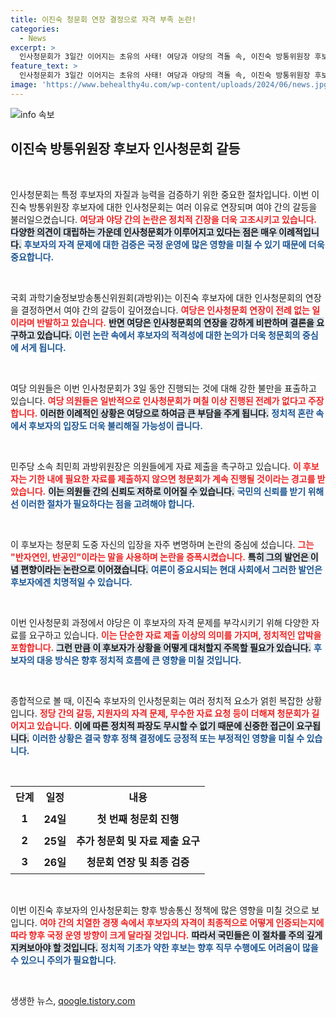 ```yaml
---
title: 이진숙 청문회 연장 결정으로 자격 부족 논란!
categories:
  - News
excerpt: >
  인사청문회가 3일간 이어지는 초유의 사태! 여당과 야당의 격돌 속, 이진숙 방통위원장 후보자가 자격 논란에 휘말렸다. 과방위원장의 강력한 발언과 함께, 청문회는 계속된다. 진실이 밝혀질까?
feature_text: >
  인사청문회가 3일간 이어지는 초유의 사태! 여당과 야당의 격돌 속, 이진숙 방통위원장 후보자가 자격 논란에 휘말렸다. 과방위원장의 강력한 발언과 함께, 청문회는 계속된다. 진실이 밝혀질까?
image: 'https://www.behealthy4u.com/wp-content/uploads/2024/06/news.jpg'
---
```


<p><img src="https://www.behealthy4u.com/wp-content/uploads/2024/06/news.jpg" alt="info 속보" /></p>

<h2 data-ke-size="size26">이진숙 방통위원장 후보자 인사청문회 갈등</h2>

<p data-ke-size="size16">&nbsp;</p>

<p>인사청문회는 특정 후보자의 자질과 능력을 검증하기 위한 중요한 절차입니다. 이번 이진숙 방통위원장 후보자에 대한 인사청문회는 여러 이유로 연장되며 여야 간의 갈등을 불러일으켰습니다. <b><span style="color: #ee2323;">여당과 야당 간의 논란은 정치적 긴장을 더욱 고조시키고 있습니다.</span></b> <b><span style="background-color: #21538527;">다양한 의견이 대립하는 가운데 인사청문회가 이루어지고 있다는 점은 매우 이례적입니다.</span></b> <b><span style="color: #1a5490;">후보자의 자격 문제에 대한 검증은 국정 운영에 많은 영향을 미칠 수 있기 때문에 더욱 중요합니다.</span></b> </p>

<p data-ke-size="size16">&nbsp;</p>

<p>국회 과학기술정보방송통신위원회(과방위)는 이진숙 후보자에 대한 인사청문회의 연장을 결정하면서 여야 간의 갈등이 깊어졌습니다. <b><span style="color: #ee2323;">여당은 인사청문회 연장이 전례 없는 일이라며 반발하고 있습니다.</span></b> <b><span style="background-color: #21538527;">반면 여당은 인사청문회의 연장을 강하게 비판하며 결론을 요구하고 있습니다.</span></b> <b><span style="color: #1a5490;">이런 논란 속에서 후보자의 적격성에 대한 논의가 더욱 청문회의 중심에 서게 됩니다.</span></b></p>

<p data-ke-size="size16">&nbsp;</p>

<p>여당 의원들은 이번 인사청문회가 3일 동안 진행되는 것에 대해 강한 불만을 표출하고 있습니다. <b><span style="color: #ee2323;">여당 의원들은 일반적으로 인사청문회가 며칠 이상 진행된 전례가 없다고 주장합니다.</span></b> <b><span style="background-color: #21538527;">이러한 이례적인 상황은 여당으로 하여금 큰 부담을 주게 됩니다.</span></b> <b><span style="color: #1a5490;">정치적 혼란 속에서 후보자의 입장도 더욱 불리해질 가능성이 큽니다.</span></b></p>

<p data-ke-size="size16">&nbsp;</p>

<p>민주당 소속 최민희 과방위원장은 의원들에게 자료 제출을 촉구하고 있습니다. <b><span style="color: #ee2323;">이 후보자는 기한 내에 필요한 자료를 제출하지 않으면 청문회가 계속 진행될 것이라는 경고를 받았습니다.</span></b> <b><span style="background-color: #21538527;">이는 의원들 간의 신뢰도 저하로 이어질 수 있습니다.</span></b> <b><span style="color: #1a5490;">국민의 신뢰를 받기 위해선 이러한 절차가 필요하다는 점을 고려해야 합니다.</span></b> </p>

<p data-ke-size="size16">&nbsp;</p>

<p>이 후보자는 청문회 도중 자신의 입장을 자주 변명하며 논란의 중심에 섰습니다. <b><span style="color: #ee2323;">그는 "반자연인, 반공인"이라는 말을 사용하며 논란을 증폭시켰습니다.</span></b> <b><span style="background-color: #21538527;">특히 그의 발언은 이념 편향이라는 논란으로 이어졌습니다.</span></b> <b><span style="color: #1a5490;">여론이 중요시되는 현대 사회에서 그러한 발언은 후보자에겐 치명적일 수 있습니다.</span></b> </p>

<p data-ke-size="size16">&nbsp;</p>

<p>이번 인사청문회 과정에서 야당은 이 후보자의 자격 문제를 부각시키기 위해 다양한 자료를 요구하고 있습니다. <b><span style="color: #ee2323;">이는 단순한 자료 제출 이상의 의미를 가지며, 정치적인 압박을 포함합니다.</span></b> <b><span style="background-color: #21538527;">그런 만큼 이 후보자가 상황을 어떻게 대처할지 주목할 필요가 있습니다.</span></b> <b><span style="color: #1a5490;">후보자의 대응 방식은 향후 정치적 흐름에 큰 영향을 미칠 것입니다.</span></b> </p>

<p data-ke-size="size16">&nbsp;</p>

<p>종합적으로 볼 때, 이진숙 후보자의 인사청문회는 여러 정치적 요소가 얽힌 복잡한 상황입니다. <b><span style="color: #ee2323;">정당 간의 갈등, 지원자의 자격 문제, 무수한 자료 요청 등이 더해져 청문회가 길어지고 있습니다.</span></b> <b><span style="background-color: #21538527;">이에 따른 정치적 파장도 무시할 수 없기 때문에 신중한 접근이 요구됩니다.</span></b> <b><span style="color: #1a5490;">이러한 상황은 결국 향후 정책 결정에도 긍정적 또는 부정적인 영향을 미칠 수 있습니다.</span></b></p>

<p data-ke-size="size16">&nbsp;</p>

<table style="width: 100%; border-collapse: collapse;">
<tr>
<td style="text-align: center; height: 35px;"><b>단계</b></td>
<td style="text-align: center; height: 35px;"><b>일정</b></td>
<td style="text-align: center; height: 35px;"><b>내용</b></td>
</tr>
<tr>
<td style="text-align: center; height: 35px;"><b>1</b></td>
<td style="text-align: center; height: 35px;"><b>24일</b></td>
<td style="text-align: center; height: 35px;"><b>첫 번째 청문회 진행</b></td>
</tr>
<tr>
<td style="text-align: center; height: 35px;"><b>2</b></td>
<td style="text-align: center; height: 35px;"><b>25일</b></td>
<td style="text-align: center; height: 35px;"><b>추가 청문회 및 자료 제출 요구</b></td>
</tr>
<tr>
<td style="text-align: center; height: 35px;"><b>3</b></td>
<td style="text-align: center; height: 35px;"><b>26일</b></td>
<td style="text-align: center; height: 35px;"><b>청문회 연장 및 최종 검증</b></td>
</tr>
</table>

<p data-ke-size="size16">&nbsp;</p> 

<p>이번 이진숙 후보자의 인사청문회는 향후 방송통신 정책에 많은 영향을 미칠 것으로 보입니다. <b><span style="color: #ee2323;">여야 간의 치열한 경쟁 속에서 후보자의 자격이 최종적으로 어떻게 인증되는지에 따라 향후 국정 운영 방향이 크게 달라질 것입니다.</span></b> <b><span style="background-color: #21538527;">따라서 국민들은 이 절차를 주의 깊게 지켜보아야 할 것입니다.</span></b> <b><span style="color: #1a5490;">정치적 기초가 약한 후보는 향후 직무 수행에도 어려움이 많을 수 있으니 주의가 필요합니다.</span></b> </p>

<p data-ke-size="size16">&nbsp;</p>
생생한 뉴스, <a href="https://qoogle.tistory.com" rel="dofollow">qoogle.tistory.com</a>


